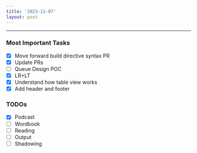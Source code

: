 ```yaml
---
title: '2023-12-07'
layout: post
---
```


---

### Most Important Tasks

- [x] Move forward build directive syntax PR
- [x] Update PRs
- [ ] Queue Design POC
- [x] LR+LT
- [x] Understand how table view works
- [x] Add header and footer

### TODOs

- [x] Podcast
- [ ] Wordbook
- [ ] Reading
- [ ] Output
- [ ] Shadowing
